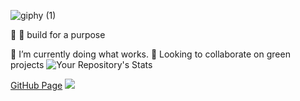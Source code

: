 ![giphy (1)](https://user-images.githubusercontent.com/21232416/154744237-3bf21a83-d270-4268-954d-4b6f4b481ee7.gif)

👋 
 👀 build for a purpose
 
 🌱 I’m currently doing what works.
  :leaves: Looking to collaborate on green projects
  ![Your Repository's Stats](https://github-readme-stats.vercel.app/api?username=couchmeka&show_icons=true)

[GitHub Page](https://couchmeka.github.io)
![](https://komarev.com/ghpvc/?username=couchmeka&color=green)

